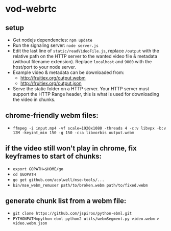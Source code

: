 vod-webrtc
==========

setup
-----
* Get nodejs dependencies: `npm update`
* Run the signaling server: `node server.js`
* Edit the last line of `static/readVideoFile.js`, replace `/output` with the
  relative path on the HTTP server to the wanted video file & metadata (without
  filename extension). Replace `localhost` and `9000` with the host/port to
  your node server.
* Example video & metadata can be downloaded from:
	* http://fruitiex.org/output.webm
	* http://fruitiex.org/output.json
* Serve the static folder on a HTTP server. Your HTTP server must support the
  HTTP Range header, this is what is used for downloading the video in chunks.

chrome-friendly webm files:
---------------------------
* `ffmpeg -i input.mp4 -vf scale=1920x1080 -threads 4 -c:v libvpx -b:v 12M -keyint_min 150 -g 150 -c:a libvorbis output.webm`

if the video still won't play in chrome, fix keyframes to start of chunks:
--------------------------------------------------------------------------
* `export GOPATH=$HOME/go`
* `cd $GOPATH`
* `go get github.com/acolwell/mse-tools/...`
* `bin/mse_webm_remuxer path/to/broken.webm path/to/fixed.webm`

generate chunk list from a webm file:
-------------------------------------
* `git clone https://github.com/jspiros/python-ebml.git`
* `PYTHONPATH=python-ebml python2 utils/webmSegment.py video.webm > video.webm.json`
